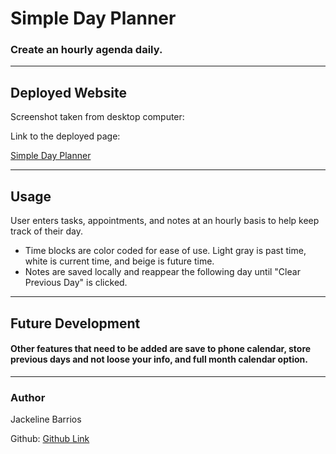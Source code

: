# Simple Day Planner

### Create an hourly agenda daily.

---

## Deployed Website
Screenshot taken from desktop computer:

<!-- ![Landing Page](assets\03-javascript-homework-demo.png) -->

Link to the deployed page:

[Simple Day Planner](https://jack-ie.github.io/simple-day-planner/)

---

## Usage
User enters tasks, appointments, and notes at an hourly basis to help keep track of their day.
* Time blocks are color coded for ease of use. Light gray is past time, white is current time, and beige is future time.
* Notes are saved locally and reappear the following day until "Clear Previous Day" is clicked.

 ---

 ## Future Development
 #### Other features that need to be added are save to phone calendar, store previous days and not loose your info, and full month calendar option.
 ---

 ### Author
 Jackeline Barrios

 Github: [Github Link](https://github.com/jack-ie)